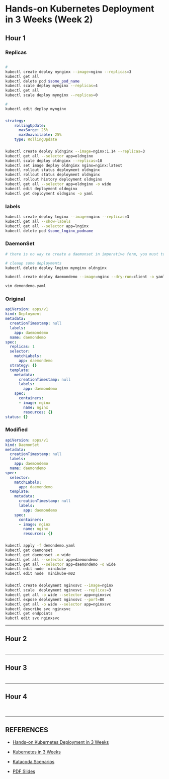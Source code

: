 # Hands-on Kubernetes Deployment in 3 Weeks (Week 2)



## Hour 1

### Replicas
```bash

# 
kubectl create deploy mynginx --image=nginx --replicas=3
kubectl get all
kubectl delete pod $some_pod_name
kubectl scale deploy mynginx --replicas=4
kubectl get all
kubectl scale deploy mynginx --replicas=0

#
kubectl edit deploy mynginx
```

###  
```yaml
strategy:
    rollingUpdate:
      maxSurge: 25%
      maxUnavailable: 25%
    type: RollingUpdate
```

###
```bash
kubectl create deploy oldnginx --image=nginx:1.14 --replicas=3
kubectl get all --selector app=oldnginx
kubectl scale deploy oldnginx --replicas=10
kubectl set image deploy oldnginx nginx=nginx:latest
kubectl rollout status deployment oldnginx
kubectl rollout status deployment oldnginx
kubectl rollout history deployment oldnginx
kubectl get all --selector app=oldnginx -o wide
kubectl edit deployment oldnginx
kubectl get deployment oldnginx -o yaml

```

### labels
```bash
kubectl create deploy lnginx --image=nginx --replicas=3
kubectl get all --show-labels
kubectl get all --selector app=lnginx
kubectl delete pod $some_lnginx_podname
```


### DaemonSet
```bash
# there is no way to create a daemonset in imperative form, you must to use a declarative way

# cleaup some deployments
kubectl delete deploy lnginx mynginx oldnginx

kubectl create deploy daemondemo --image=nginx --dry-run=client -o yaml > demondemo.yaml

vim demondemo.yaml
```

###  Original
```yaml
apiVersion: apps/v1
kind: Deployment
metadata:
  creationTimestamp: null
  labels:
    app: daemondemo
  name: daemondemo
spec:
  replicas: 1
  selector:
    matchLabels:
      app: daemondemo
  strategy: {}
  template:
    metadata:
      creationTimestamp: null
      labels:
        app: daemondemo
    spec:
      containers:
      - image: nginx
        name: nginx
        resources: {}
status: {}
```

###  Modified
```yaml
apiVersion: apps/v1
kind: DaemonSet
metadata:
  creationTimestamp: null
  labels:
    app: daemondemo
  name: daemondemo
spec:  
  selector:
    matchLabels:
      app: daemondemo  
  template:
    metadata:
      creationTimestamp: null
      labels:
        app: daemondemo
    spec:
      containers:
      - image: nginx
        name: nginx
        resources: {}
```

###
```bash
kubectl apply -f demondemo.yaml
kubectl get daemonset
kubectl get daemonset -o wide
kubectl get all --selector app=daemondemo
kubectl get all --selector app=daemondemo -o wide
kubectl edit node  minikube
kubectl edit node  minikube-m02
```

###
```bash
kubectl create deployment nginxsvc --image=nginx
kubectl scale  deployment nginxsvc --replicas=3
kubectl get all -o wide --selector app=nginxsvc
kubectl expose deployment nginxsvc --port=80
kubectl get all -o wide --selector app=nginxsvc
kubectl describe svc nginxsvc
kubectl get endpoints
kubctl edit svc nginxsvc

```



---

## Hour 2

###
```bash

```

---


## Hour 3

###
```bash

```

---


## Hour 4

###
```bash



```

---

## REFERENCES


- [Hands-on Kubernetes Deployment in 3 Weeks](https://learning.oreilly.com/live-events/hands-on-kubernetes-deployment-in-3-weeks/0636920063329/0636920084018/)

- [Kubernetes in 3 Weeks](https://github.com/sandervanvugt/kube3weeks)

- [Katacoda Scenarios](https://on24static.akamaized.net/event/39/99/70/2/rt/1/documents/resourceList1678199514351/katacoda11152116371603020831211666874761993.pdf)

- [PDF Slides](https://on24static.akamaized.net/event/39/99/70/2/rt/1/documents/resourceList1678199483509/kubernetesin3weeks310231678199482966.pdf)